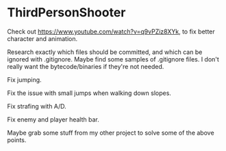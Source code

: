 # ThirdPersonShooter

Check out https://www.youtube.com/watch?v=q9vPZiz8XYk, to fix better character and animation.

Research exactly which files should be committed, and which can be ignored with .gitignore.
Maybe find some samples of .gitignore files.
I don't really want the bytecode/binaries if they're not needed.

Fix jumping.

Fix the issue with small jumps when walking down slopes.

Fix strafing with A/D.

Fix enemy and player health bar.

Maybe grab some stuff from my other project to solve some of the above points.